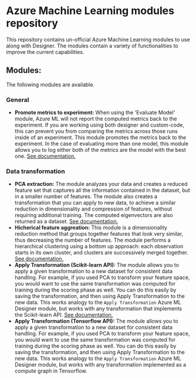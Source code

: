 # Azure Machine Learning modules repository

This repository contains un-official Azure Machine Learning modules to use along with Designer. The modules contain a variety of functionalities to improve the current capabilities.

## Modules:
The following modules are available.

### General
- **Promote metrics to experiment:** When using the 'Evaluate Model' module, Azure ML will not report the computed metrics back to the experiment. If you are working using both designer and custom-code, this can prevent you from comparing the metrics across those runs inside of an experiment. This module promotes the metrics back to the experiment. In the case of evaluating more than one model, this module allows you to log either both of the metrics are the model with the best one. [See documentation.](docs/promote-metrics.MD)

### Data transformation
 - **PCA extraction:** The module analyzes your data and creates a reduced feature set that captures all the information contained in the dataset, but in a smaller number of features. The module also creates a transformation that you can apply to new data, to achieve a similar reduction in dimensionality and compression of features, without requiring additional training. The computed eigenvectors are also returned as a dataset. [See documentation.](docs/extract-pca.MD)
 - **Hicherical feature aggreation:** This module is a dimensionality reduction method that groups together features that look very similar, thus decreasing the number of features. The module performs a hierarchical clustering using a bottom up approach: each observation starts in its own cluster, and clusters are successively merged together. [See documentation.](docs/feature-agglomeration.MD)
 - **Apply Transformation (Scikit-learn API):** The module allows you to apply a given transformation to a new dataset for consistent data handling. For example, if you used PCA to transform your feature space, you would want to use the same transformation was computed for training during the scoring phase as well. You can do this easily by saving the transformation, and then using Apply Transformation to the new data. This works analogy to the `Apply Transformation` Azure ML Designer module, but works with any transformation that implements the Scikit-learn API. [See documentation.](docs/apply-transformation.MD)
  - **Apply Transformation (Tensorflow API):** The module allows you to apply a given transformation to a new dataset for consistent data handling. For example, if you used PCA to transform your feature space, you would want to use the same transformation was computed for training during the scoring phase as well. You can do this easily by saving the transformation, and then using Apply Transformation to the new data. This works analogy to the `Apply Transformation` Azure ML Designer module, but works with any transformation implemented as a compute graph in Tensorflow.
